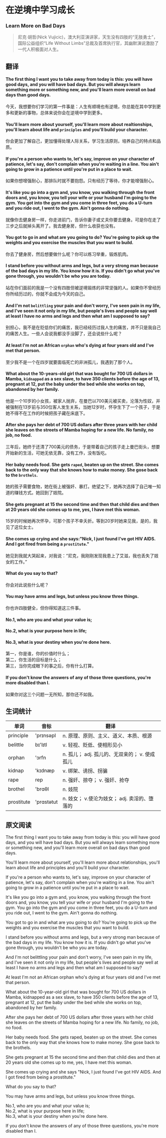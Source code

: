 # 在逆境中学习成长
### Learn More on Bad Days
>尼克·胡哲(Nick Vujicic)，澳大利亚演讲家，天生没有四肢的“无肢勇士”，国际公益组织“Life Without Limbs”总裁及首席执行官，其幽默演说激励了一代人积极面对人生。

## 翻译
#### The first thing I want you to take away from today is this: you will have good days, and you will have bad days. But you will always learn something more or something new, and you'll learn more overall on bad days than good days.
今天，我想要你们学习的第一件事是：人生有顺境也有逆境，你总能在其中学到更多和更新的事物，总体来说你会在逆境中学到更多。
#### You'll learn more about yourself, you'll learn more about realtionships, you'll learn about life and `principles` and you'll build your character.
你会更加了解自己，更加懂得处理人际关系，学习生活原则，培养自己的特点和品质。
#### If you're a person who wants to, let's say, improve on your character of patience, let's say, don't complain when you're waiting in a line. You ain't going to grow in a patience until you're put in a place to wait.
如果你想增强耐心，那排队时就不要抱怨。只有经历了等待，你才能增强耐心。
#### It's like you go into a gym and, you know, you walking through the front doors and, you know, you tell your wife or your husband I'm going to the gym. You got into the gym and you come in three feet, you do a U-turn and you ride out, I went to the gym. Ain't gonna do nothing.
就像你去健身房一样，你走进前门，告诉你妻子或丈夫你要去健身。可是你在走了三步之后就掉头离开了。我去健身房，但什么收获也没有。
#### You got to go in and what are you going to do? You're going to pick up the weights and you exercise the muscles that you want to build.
你去了健身房，然后想要做什么呢？你可以练习举重，锻炼肌肉。
#### I stand before you without arms and legs, but a very strong man because of the bad days in my life. You know how it is. If you didn't go what you've gone through, you wouldn't be who you are today.
站在你们面前的我是一个没有四肢但被逆境锻炼的非常坚强的人。如果你不曾经历你所经历过的，你就不会成为今天的自己。
#### And I'm not `belittling` your pain and don't worry, I've seen pain in my life, and I've seen it not only in my life, but people's lives and people say well at least I have no arms and legs and then what am I supposed to say?
别担心，我不是在贬低你们的痛苦，我已经经历过我人生的痛苦，并不只是我自己的痛苦人生。一些人会说我都没手没脚了，还会说些什么呢？
#### At least I'm not an African `orphan` who's dying at four years old and I've met that person.
至少我不是一个在四岁就要面临死亡的非洲孤儿，我遇到了那个人。
#### What about the 10-years-old girl that was bought for 700 US dollars in Mamba, `kidnapped` as a sex slave, to have 350 clients before the age of 13, pregnant at 12, put the baby under the bed while she works on top, abandoned by her family.
他是一个10岁的小女孩，被家人抛弃，在曼巴以700美元被买卖，沦落为性奴，并被强制在13岁前与350位客人发生关系，当她12岁时，怀孕生下了一个孩子，于是她不得不在工作的时候把孩子藏在床底下。
#### After she pays her debt of 700 US dollars after three years with her child she leaves on the streets of Mamba hoping for a new life. No family, no job, no food.
三年后，她终于还清了700美元的债务，于是带着自己的孩子走上曼巴街头，想要开始新的生活，可她无依无靠，没有工作，没有饭吃。
#### Her baby needs food. She gets `raped`, beaten up on the street. She comes back to the only way that she knows how to make money. She gose back to the `brothels`.
她的孩子需要食物，她在街上被强奸、暴打。绝望之下，她再次选择了自己唯一知道的赚钱方式。她回到了妓院。
#### She gets pregnant at 15 the second time and then that child dies and then at 20 years old she comes up to me, yes, I have met this woman.
15岁的时候她再次怀孕，可那个孩子不幸夭折。等到20岁时她来见我，是的，我见了这位女士。
#### She comes up crying and she says:"Nick, I just found I've got HIV AIDS. And I got fired from being a `prostitute`."
她见到我就大哭起来，对我说：“尼克，我刚刚发现我患上了艾滋，我也丢失了妓女的工作。”
#### What do you say to that?
你会对此说些什么呢？
#### You may have arms and legs, but unless you know three things.
你也许四肢健全，但你得知道这三件事。
#### No.1, who are you and what your value is;  
#### No.2, what is your purpose here in life;  
#### No.3, what is your destiny when you're done here.
第一，你是谁，你的价值时什么；  
第二，你生活的目标是什么；  
第三，当你完成眼下的事之后，你有什么打算。
#### If you don't know the answers of any of those three questions, you're more disabled than I.
如果你对这三个问题一无所知，那你还不如我。
## 生词统计
| 单词 | 音标 | 翻译 |
|-|-|-|
| principle | 'prɪnsəpl | n. 原理、原则、主义、道义、本质、根源 |
| belittle | bɪ'lɪtl | v. 轻视、贬低、使相形见小 |
| orphan | 'ɔrfn | n. 孤儿； adj. 孤儿的、无双亲的； v. 使成孤儿 |
| kidnap | 'kɪdnæp | v. 绑架、诱拐、拐骗 |
| rape | rep | n. 强奸、掠夺； v. 强奸、抢夺 |
| brothel | 'brɑθl | n. 妓院 |
| prostitute | 'prɑstətut | n. 妓女； v.使沦为妓女； adj. 卖淫的、堕落的 |

## 原文阅读
The first thing I want you to take away from today is this: you will have good days, and you will have bad days. But you will always learn something more or something new, and you'll learn more overall on bad days than good days.

You'll learn more about yourself, you'll learn more about relationships, you'll learn about life and principles and you'll build your character.

If you're a person who wants to, let's say, improve on your character of patience, let's say, don't complain when you're waiting in a line. You ain't going to grow in a patience until you're put in a place to wait.

It's like you go into a gym and, you know, you walking through the front doors and, you know, you tell your wife or your husband I'm going to the gym. You go into the gym and you come in three feet, you do a U-turn and you ride out, I went to the gym. Ain't gonna do nothing.

You got to go in and what are you going to do? You're going to pick up the weights and you exercise the muscles that you want to build.

I stand before you without arms and legs, but a very strong man because of the bad days in my life. You know how it is. If you didn't go what you've gone through, you wouldn't be who you are today.

And I'm not belittling your pain and don't worry, I've seen pain in my life, and I've seen it not only in my life, but people's lives and people say well at least I have no arms and legs and then what am I supposed to say?

At least I'm not an African orphan who's dying at four years old and I've met that person.

What about the 10-year-old girl that was bought for 700 US dollars in Mamba, kidnapped as a sex slave, to have 350 clients before the age of 13, pregnant at 12, put the baby under the bed while she works on top, abandoned by her family.

After she pays her debt of 700 US dollars after three years with her child she leaves on the streets of Mamba hoping for a new life. No family, no job, no food.

Her baby needs food. She gets raped, beaten up on the street. She comes back to the only way that she knows how to make money. She gose back to the brothels.

She gets pregnant at 15 the second time and then that child dies and then at 20 years old she comes up to me, yes, I have met this woman.

She comes up crying and she says "Nick, I just found I've got HIV AIDS. And I got fired from being a prostitute."

What do you say to that?

You may have arms and legs, but unless you know three things.

No.1, who are you and what your value is;  
No.2, what is your purpose here in life;  
No.3, what is your destiny when you're done here.

If you don't know the answers of any of those three questions, you're more disabled than I.

<src-rtyAudio :src="'https://rtyxmd.gitee.io/rtyresources2019/2019-April/Learn More on Bad Days.mp3'"></src-rtyAudio>